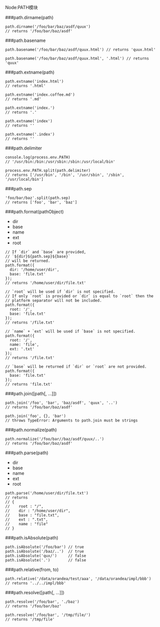 Node:PATH模块

###path.dirname(path)
```
path.dirname('/foo/bar/baz/asdf/quux')
// returns '/foo/bar/baz/asdf'
```
###path.basename
```
path.basename('/foo/bar/baz/asdf/quux.html') // returns 'quux.html'

path.basename('/foo/bar/baz/asdf/quux.html', '.html') // returns 'quux'
```
###path.extname(path)
```
path.extname('index.html')
// returns '.html'

path.extname('index.coffee.md')
// returns '.md'

path.extname('index.')
// returns '.'

path.extname('index')
// returns ''

path.extname('.index')
// returns ''
```

###path.delimiter
```
console.log(process.env.PATH)
// '/usr/bin:/bin:/usr/sbin:/sbin:/usr/local/bin'

process.env.PATH.split(path.delimiter)
// returns ['/usr/bin', '/bin', '/usr/sbin', '/sbin', '/usr/local/bin']
```
###path.sep
```
'foo/bar/baz'.split(path.sep)
// returns ['foo', 'bar', 'baz']
```
###path.format(pathObject)

+ dir <String>
+ base <String>
+ name <String>
+ ext <String>
+ root <String>

```
// If `dir` and `base` are provided,
// `${dir}${path.sep}${base}`
// will be returned.
path.format({
  dir: '/home/user/dir',
  base: 'file.txt'
});
// returns '/home/user/dir/file.txt'

// `root` will be used if `dir` is not specified.
// If only `root` is provided or `dir` is equal to `root` then the
// platform separator will not be included.
path.format({
  root: '/',
  base: 'file.txt'
});
// returns '/file.txt'

// `name` + `ext` will be used if `base` is not specified.
path.format({
  root: '/',
  name: 'file',
  ext: '.txt'
});
// returns '/file.txt'

// `base` will be returned if `dir` or `root` are not provided.
path.format({
  base: 'file.txt'
});
// returns 'file.txt'

```
###path.join([path[, ...]])
```
path.join('/foo', 'bar', 'baz/asdf', 'quux', '..')
// returns '/foo/bar/baz/asdf'

path.join('foo', {}, 'bar')
// throws TypeError: Arguments to path.join must be strings
```
###path.normalize(path)
```
path.normalize('/foo/bar//baz/asdf/quux/..')
// returns '/foo/bar/baz/asdf'
```
###path.parse(path)
+ dir <String>
+ base <String>
+ name <String>
+ ext <String>
+ root <String>

```
path.parse('/home/user/dir/file.txt')
// returns
// {
//    root : "/",
//    dir : "/home/user/dir",
//    base : "file.txt",
//    ext : ".txt",
//    name : "file"
// }

```
###path.isAbsolute(path)
```
path.isAbsolute('/foo/bar') // true
path.isAbsolute('/baz/..')  // true
path.isAbsolute('qux/')     // false
path.isAbsolute('.')        // false
```
###path.relative(from, to)
```
path.relative('/data/orandea/test/aaa', '/data/orandea/impl/bbb')
// returns '../../impl/bbb'
```
###path.resolve([path[, ...]])
```
path.resolve('/foo/bar', './baz')
// returns '/foo/bar/baz'

path.resolve('/foo/bar', '/tmp/file/')
// returns '/tmp/file'
```
